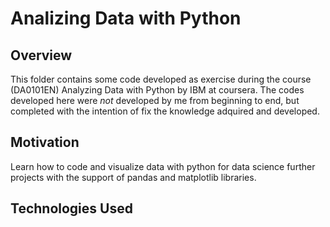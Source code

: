# Analizing Data with Python
## Overview
This folder contains some code developed as exercise during the course (DA0101EN) Analyzing Data with Python by IBM at coursera.
The codes developed here were *not* developed by me from beginning to end, but completed with the intention of fix the knowledge adquired and developed.

## Motivation
Learn how to code and visualize data with python for data science further projects with the support of pandas and matplotlib libraries.

## Technologies Used
